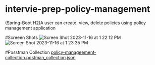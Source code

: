 # intervie-prep-policy-management
(Spring-Boot H2)A user can create, view, delete policies using policy management application

#Screeen Shots
![Screen Shot 2023-11-16 at 1 22 12 PM](https://github.com/raokumarpavan46/intervie-prep-policy-management/assets/150953835/652528b0-2551-4655-99a1-7934128b73a2)
![Screen Shot 2023-11-16 at 1 23 35 PM](https://github.com/raokumarpavan46/intervie-prep-policy-management/assets/150953835/105f8314-7739-4139-b78c-d7d19954c0d8)

#Posstman Collection 
[policy-manageement-collection.postman_collection.json](https://github.com/raokumarpavan46/intervie-prep-policy-management/files/13381343/policy-manageement-collection.postman_collection.json)
